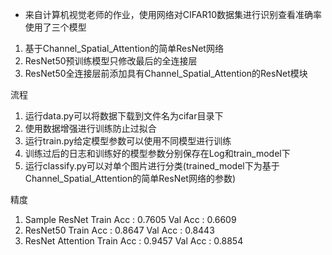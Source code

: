* 来自计算机视觉老师的作业，使用网络对CIFAR10数据集进行识别查看准确率
使用了三个模型
1. 基于Channel_Spatial_Attention的简单ResNet网络
2. ResNet50预训练模型只修改最后的全连接层
3. ResNet50全连接层前添加具有Channel_Spatial_Attention的ResNet模块

流程
1. 运行data.py可以将数据下载到文件名为cifar目录下
2. 使用数据增强进行训练防止过拟合
3. 运行train.py给定模型参数可以使用不同模型进行训练
4. 训练过后的日志和训练好的模型参数分别保存在Log和train_model下
5. 运行classify.py可以对单个图片进行分类(trained_model下为基于Channel_Spatial_Attention的简单ResNet网络的参数)

精度
1. Sample ResNet  Train Acc : 0.7605  Val Acc : 0.6609
2. ResNet50       Train Acc : 0.8647  Val Acc : 0.8443
3. ResNet Attention Train Acc : 0.9457  Val Acc : 0.8854
